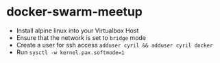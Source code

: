 # docker-swarm-meetup

* Install alpine linux into your Virtualbox Host
* Ensure that the network is set to `bridge` mode
* Create a user for ssh access `adduser cyril && adduser cyril docker`
* Run `sysctl -w kernel.pax.softmode=1`

